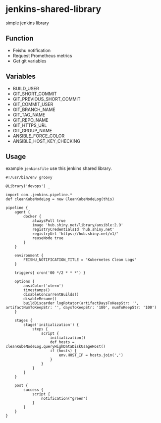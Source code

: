 # jenkins-shared-library

simple jenkins library

## Function

- Feishu notification
- Request Prometheus metrics
- Get git variables

## Variables

- BUILD_USER
- GIT_SHORT_COMMIT
- GIT_PREVIOUS_SHORT_COMMIT
- GIT_COMMIT_USER
- GIT_BRANCH_NAME
- GIT_TAG_NAME
- GIT_REPO_NAME
- GIT_HTTPS_URL
- GIT_GROUP_NAME
- ANSIBLE_FORCE_COLOR
- ANSIBLE_HOST_KEY_CHECKING

## Usage 

example `jenkinsfile` use this jenkins shared library.

```
#!/usr/bin/env groovy

@Library('devops') _

import com..jenkins.pipeline.*
def cleanKubeNodeLog = new CleanKubeNodeLog(this)

pipeline {
    agent {
        docker {
            alwaysPull true
            image 'hub.shiny.net/library/ansible:2.9'
            registryCredentialsId 'hub.shiny.net'
            registryUrl 'https://hub.shiny.net/v1/'
            reuseNode true
        }
    }

    environment {
        FEISHU_NOTIFICATION_TITLE = "Kubernetes Clean Logs"
    }

    triggers{ cron('00 */2 * * *') }

    options {
        ansiColor('xterm')
        timestamps()
        disableConcurrentBuilds()
        disableResume()
        buildDiscarder logRotator(artifactDaysToKeepStr: '', artifactNumToKeepStr: '', daysToKeepStr: '180', numToKeepStr: '100')
    }

    stages {
        stage('initialization') {
            steps {
                script {
                    initialization()
                    def hosts = cleanKubeNodeLog.queryHighDataDiskUsageHost()
                    if (hosts) {
                        env.HOST_IP = hosts.join(',')
                    }
                }
            }
        }
    }

    post {
        success {
            script {
                notification("green")
            }
        }
    }
}
```
